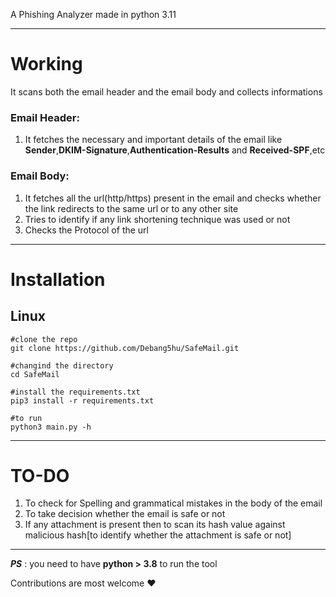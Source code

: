 A Phishing Analyzer made in python 3.11  

---  

# Working  

It scans both the email header and the email body and collects informations  

### Email Header:  

1. It fetches the necessary and important details of the email like __Sender__,__DKIM-Signature__,__Authentication-Results__ and __Received-SPF__,etc   

### Email Body:  

1. It fetches all the url(http/https) present in the email and checks whether the link redirects to the same url or to any other site  
2. Tries to identify if any link shortening technique was used or not    
3. Checks the Protocol of the url 

 
---  
# Installation  

## Linux  
  
```
#clone the repo
git clone https://github.com/Debang5hu/SafeMail.git

#changind the directory
cd SafeMail

#install the requirements.txt
pip3 install -r requirements.txt

#to run
python3 main.py -h

```  
---  
# TO-DO  

1. To check for Spelling and grammatical mistakes in the body of the email  
2. To take decision whether the email is safe or not  
3. If any attachment is present then to scan its hash value against malicious hash[to identify whether the attachment is safe or not]

---  
*__PS__* : you need to have __python > 3.8__ to run the tool  


Contributions are most welcome ❤️ 

